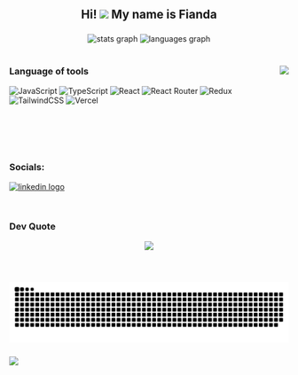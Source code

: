 <h2 align="center">Hi! <img src = "https://raw.githubusercontent.com/MartinHeinz/MartinHeinz/master/wave.gif" width = 30px>  My name is Fianda</h2>

###

<div align="center">
  <img src="https://github-readme-stats.vercel.app/api?username=fianda12&hide_title=false&hide_rank=false&show_icons=true&include_all_commits=true&count_private=true&disable_animations=false&theme=dracula&locale=en&hide_border=false" height="150" alt="stats graph"  />
  
  <img src="https://github-readme-stats.vercel.app/api/top-langs?username=fianda12&locale=en&hide_title=false&layout=compact&card_width=320&langs_count=5&theme=dracula&hide_border=false" height="150" alt="languages graph"  />
</div>

<br clear="both">

###

<img align="right" height="150" src="https://media.giphy.com/media/1W40UWS9peSru/giphy.gif"  />


### Language of tools


  ![JavaScript](https://img.shields.io/badge/javascript-%23323330.svg?style=for-the-badge&logo=javascript&logoColor=%23F7DF1E) 
  ![TypeScript](https://img.shields.io/badge/typescript-%23007ACC.svg?style=for-the-badge&logo=typescript&logoColor=white)
  ![React](https://img.shields.io/badge/react-%2320232a.svg?style=for-the-badge&logo=react&logoColor=%2361DAFB) 
  ![React Router](https://img.shields.io/badge/React_Router-CA4245?style=for-the-badge&logo=react-router&logoColor=white) 
  ![Redux](https://img.shields.io/badge/redux-%23593d88.svg?style=for-the-badge&logo=redux&logoColor=white) 
  ![TailwindCSS](https://img.shields.io/badge/tailwindcss-%2338B2AC.svg?style=for-the-badge&logo=tailwind-css&logoColor=white)
  ![Vercel](https://img.shields.io/badge/vercel-%23000000.svg?style=for-the-badge&logo=vercel&logoColor=white) 
  
  
  <br clear="both">



### Socials:

[<img src="https://img.shields.io/static/v1?message=LinkedIn&logo=linkedin&label=&color=0077B5&logoColor=white&labelColor=&style=for-the-badge" height="35" alt="linkedin logo"  />](https://www.linkedin.com/in/fikri-amanda-b18255262/)

<br clear="both">


### Dev Quote

<div align="center">
  
![](https://quotes-github-readme.vercel.app/api?type=horizontal&theme=radical)
  
</div>

###

<br clear="both">

<div align="center">
  

<picture>
  <source
    media="(prefers-color-scheme: dark)"
    srcset="
      https://raw.githubusercontent.com/fianda12/snk/output/github-contribution-grid-snake-dark.svg
    "
  />
  
  <source
    media="(prefers-color-scheme: light)"
    srcset="
      https://raw.githubusercontent.com/fianda12/snk/output/github-contribution-grid-snake.svg
    "
  />
  
  <img
    alt="github contribution grid snake animation"
    src="https://raw.githubusercontent.com/platane/snk/output/github-contribution-grid-snake.svg"
  />
</picture>
  
</div>


###

[![](https://visitcount.itsvg.in/api?id=fianda12&icon=0&color=0)](https://visitcount.itsvg.in)
